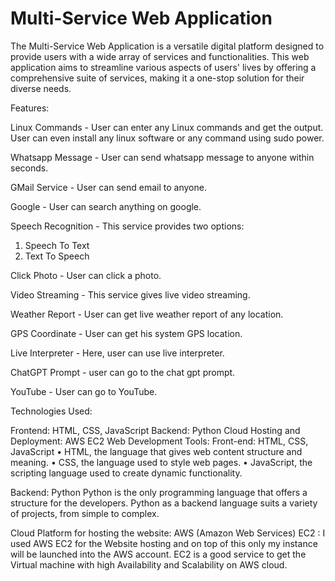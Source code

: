 # Multi-Service Web Application
The Multi-Service Web Application is a versatile digital platform designed to provide users
with a wide array of services and functionalities. This web application aims to streamline
various aspects of users' lives by offering a comprehensive suite of services, making it a
one-stop solution for their diverse needs.

Features:

Linux Commands - User can enter any Linux commands and get the output. User can even 
install any linux software or any command using sudo power.

Whatsapp Message - User can send whatsapp message to anyone within seconds.

GMail Service - User can send email to anyone.

Google - User can search anything on google.

Speech Recognition - This service provides two options:
1) Speech To Text
2) Text To Speech
 
Click Photo - User can click a photo.

Video Streaming - This service gives live video streaming.

Weather Report - User can get live weather report of any location.

GPS Coordinate - User can get his system GPS location.

Live Interpreter - Here, user can use live interpreter.

ChatGPT Prompt - user can go to the chat gpt prompt.

YouTube - User can go to YouTube.

Technologies Used:

Frontend: HTML, CSS, JavaScript
Backend: Python
Cloud Hosting and Deployment: AWS EC2
Web Development Tools:
Front-end: HTML, CSS, JavaScript
• HTML, the language that gives web content structure and meaning.
• CSS, the language used to style web pages.
• JavaScript, the scripting language used to create dynamic functionality.

Backend: Python
Python is the only programming language that offers a structure for the developers. Python 
as a backend language suits a variety of projects, from simple to complex.

Cloud Platform for hosting the website: AWS (Amazon Web Services) EC2 :
I used AWS EC2 for the Website hosting and on top of this only my instance will be
launched into the AWS account. EC2 is a good service to get the Virtual machine with high
Availability and Scalability on AWS cloud.
